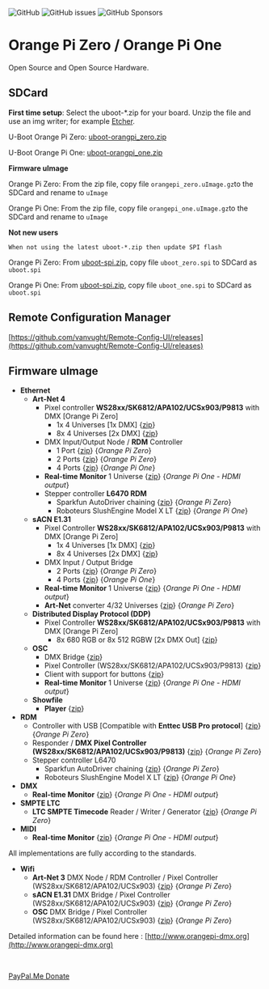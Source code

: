 ![GitHub](https://img.shields.io/github/license/vanvught/h3dmx512-zip)
![GitHub issues](https://img.shields.io/github/issues-raw/vanvught/h3dmx512-zip)
![GitHub Sponsors](https://img.shields.io/github/sponsors/vanvught)

# Orange Pi Zero / Orange Pi One
Open Source and Open Source Hardware.
<br>
## SDCard

**First time setup**: Select the uboot-*.zip for your board. Unzip the file and use an img writer; for example [Etcher](https://etcher.io).

U-Boot Orange Pi Zero: [uboot-orangpi_zero.zip](https://github.com/vanvught/h3dmx512-zip/blob/master/uboot-orangpi_zero.zip?raw=true)

U-Boot Orange Pi One: [uboot-orangpi_one.zip](https://github.com/vanvught/h3dmx512-zip/blob/master/uboot-orangpi_one.zip?raw=true)

**Firmware uImage**

Orange Pi Zero: From the zip file, copy file `orangepi_zero.uImage.gz`to the SDCard and rename to `uImage`

Orange Pi One: From the zip file, copy file `orangepi_one.uImage.gz`to the SDCard and rename to `uImage`

**Not new users**

	When not using the latest uboot-*.zip then update SPI flash 

Orange Pi Zero: From [uboot-spi.zip](https://github.com/vanvught/h3dmx512-zip/blob/master/uboot-spi.zip?raw=true), copy file `uboot_zero.spi` to SDCard as `uboot.spi`

Orange Pi One: From [uboot-spi.zip](https://github.com/vanvught/h3dmx512-zip/blob/master/uboot-spi.zip?raw=true), copy file `uboot_one.spi` to SDCard as `uboot.spi` 

## Remote Configuration Manager
[https://github.com/vanvught/Remote-Config-UI/releases](https://github.com/vanvught/Remote-Config-UI/releases)

## Firmware uImage

* **Ethernet**
  * **Art-Net 4**
      * Pixel controller **WS28xx/SK6812/APA102/UCSx903/P9813** with DMX [Orange Pi Zero]
         * 1x 4 Universes [1x DMX] {[zip](https://github.com/vanvught/h3dmx512-zip/blob/master/opi_emac_artnet_pixel_dmx.zip?raw=true)}
         * 8x 4 Universes [2x DMX] {[zip](https://github.com/vanvught/h3dmx512-zip/blob/master/opi_emac_artnet_pixel_dmx_multi.zip?raw=true)}
      * DMX Input/Output Node / **RDM** Controller
         *  1 Port {[zip](https://github.com/vanvught/h3dmx512-zip/blob/master/opi_emac_artnet_dmx.zip?raw=true)} {*Orange Pi Zero*}
         *  2 Ports {[zip](https://github.com/vanvught/h3dmx512-zip/blob/master/opi_emac_artnet_dmx_multi.zip?raw=true)} {*Orange Pi Zero*}
         *  4 Ports {[zip](https://github.com/vanvught/h3dmx512-zip/blob/master/opi_emac_artnet_dmx_multi.zip?raw=true)} {*Orange Pi One*}
      * **Real-time Monitor** 1 Universe {[zip](https://github.com/vanvught/h3dmx512-zip/blob/master/opi_emac_artnet_monitor.zip?raw=true)} {*Orange Pi One - HDMI output*}
     * Stepper controller **L6470 RDM**
         * Sparkfun AutoDriver chaining {[zip](https://github.com/vanvught/h3dmx512-zip/blob/master/opi_emac_artnet_rdm_l6470.zip?raw=true)} {*Orange Pi Zero*}
         * Roboteurs SlushEngine Model X LT {[zip](https://github.com/vanvught/h3dmx512-zip/blob/master/opi_emac_artnet_rdm_l6470.zip?raw=true)} {*Orange Pi One*}
  * **sACN E1.31** 
      * Pixel Controller **WS28xx/SK6812/APA102/UCSx903/P9813** with DMX [Orange Pi Zero]
         *  1x 4 Universes [1x DMX] {[zip](https://github.com/vanvught/h3dmx512-zip/blob/master/opi_emac_e131_pixel_dmx.zip?raw=true)}
         *  8x 4 Universes [2x DMX] {[zip](https://github.com/vanvught/h3dmx512-zip/blob/master/opi_emac_e131_pixel_dmx_multi.zip?raw=true)}
      * DMX Input / Output Bridge
         *  2 Ports {[zip](https://github.com/vanvught/h3dmx512-zip/blob/master/opi_emac_e131_dmx_multi.zip?raw=true)} {*Orange Pi Zero*}
         *  4 Ports {[zip](https://github.com/vanvught/h3dmx512-zip/blob/master/opi_emac_e131_dmx_multi.zip?raw=true)} {*Orange Pi One*}
      * **Real-time Monitor** 1 Universe {[zip](https://github.com/vanvught/h3dmx512-zip/blob/master/opi_emac_e131_monitor.zip?raw=true)} {*Orange Pi One - HDMI output*}
      * **Art-Net** converter 4/32 Universes {[zip](https://github.com/vanvught/h3dmx512-zip/blob/master/opi_emac_e131_artnet.zip?raw=true)} {*Orange Pi Zero*}
  * **Distributed Display Protocol (DDP)**
      *  Pixel Controller **WS28xx/SK6812/APA102/UCSx903/P9813** with DMX [Orange Pi Zero]
         * 8x 680 RGB or 8x 512 RGBW [2x DMX Out] {[zip](https://github.com/vanvught/h3dmx512-zip/blob/master/opi_emac_ddp_pixel_dmx_multi.zip?raw=true)}
  * **OSC** 
      * DMX Bridge {[zip](https://github.com/vanvught/h3dmx512-zip/blob/master/opi_emac_osc_dmx.zip?raw=true)}
      * Pixel Controller (WS28xx/SK6812/APA102/UCSx903/P9813) {[zip](https://github.com/vanvught/h3dmx512-zip/blob/master/opi_emac_osc_pixel.zip?raw=true)}
      * Client with support for buttons {[zip](https://github.com/vanvught/h3dmx512-zip/blob/master/opi_emac_osc_client.zip?raw=true)}
      * **Real-time Monitor** 1 Universe {[zip](https://github.com/vanvught/h3dmx512-zip/blob/master/opi_emac_osc_monitor.zip?raw=true)} {*Orange Pi One - HDMI output*}
  * **Showfile**
      *  **Player** {[zip](https://github.com/vanvught/h3dmx512-zip/blob/master/opi_emac_showfile.zip?raw=true)}
* **RDM** 
  * Controller with USB [Compatible with **Enttec USB Pro protocol**] {[zip](https://github.com/vanvught/h3dmx512-zip/blob/master/opi_dmx_usb_pro.zip?raw=true)} {*Orange Pi Zero*}
  * Responder / **DMX Pixel Controller (WS28xx/SK6812/APA102/UCSx903/P9813)** {[zip](https://github.com/vanvught/h3dmx512-zip/blob/master/opi_rdm_responder.zip?raw=true)} {*Orange Pi Zero*}
  * Stepper controller L6470
     * Sparkfun AutoDriver chaining {[zip](https://github.com/vanvught/h3dmx512-zip/blob/master/opi_rdm_responder_l6470.zip?raw=true)} {*Orange Pi Zero*}
     * Roboteurs SlushEngine Model X LT {[zip](https://github.com/vanvught/h3dmx512-zip/blob/master/opi_rdm_responder_l6470.zip?raw=true)} {*Orange Pi One*}
* **DMX**
  * **Real-time Monitor** {[zip](https://github.com/vanvught/h3dmx512-zip/blob/master/opi_dmx_monitor.zip?raw=true)} {*Orange Pi One - HDMI output*}
* **SMPTE LTC**
  * **LTC SMPTE Timecode** Reader / Writer / Generator {[zip](https://github.com/vanvught/h3dmx512-zip/blob/master/opi_emac_ltc_smpte.zip?raw=true)}  {*Orange Pi Zero*}
* **MIDI**
  *  **Real-time Monitor** {[zip](https://github.com/vanvught/h3dmx512-zip/blob/master/opi_midi_monitor.zip?raw=true)}  {*Orange Pi One - HDMI output*}


All implementations are fully according to the standards.
<br>

* **Wifi**
  * **Art-Net 3** DMX Node / RDM Controller / Pixel Controller (WS28xx/SK6812/APA102/UCSx903) {[zip](https://github.com/vanvught/h3dmx512-zip/blob/master/opi_wifi_artnet_dmx.zip?raw=true)} {*Orange Pi Zero*}
  * **sACN E1.31** DMX Bridge  / Pixel Controller (WS28xx/SK6812/APA102/UCSx903) {[zip](https://github.com/vanvught/h3dmx512-zip/blob/master/opi_wifi_e131_dmx.zip?raw=true)} {*Orange Pi Zero*}
  * **OSC** DMX Bridge / Pixel Controller (WS28xx/SK6812/APA102/UCSx903) {[zip](https://github.com/vanvught/h3dmx512-zip/blob/master/opi_wifi_osc_dmx.zip?raw=true)} {*Orange Pi Zero*}
 

Detailed information can be found here : [http://www.orangepi-dmx.org](http://www.orangepi-dmx.org)

<br>

[PayPal.Me Donate](https://paypal.me/AvanVught?locale.x=nl_NL)
